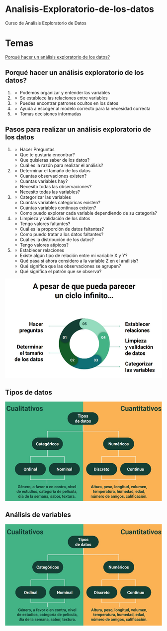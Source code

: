 # Analisis-Exploratorio-de-los-datos
Curso de Análisis Exploratorio de Datos
# Temas
[Porqué hacer un análisis exploratorio de los datos?](#porquéhacerunanálisisexploratoriodelosdatos?')

## Porqué hacer un análisis exploratorio de los datos?

1. - Podemos organizar y entender las variables
2. - Se establece las relaciones entre variables
3. - Puedes encontrar patrones ocultos en los datos
4. - Ayuda a escoger al modelo correcto para la necesidad correcta
5. - Tomas decisiones informadas

## Pasos para realizar un análisis exploratorio de los datos

1. - Hacer Preguntas
    * Que te gustaria encontrar?
    * Que quisieras saber de los datos?
    * Cuál es la razón para realizar el análisis?

2. - Determinar el tamaño de los datos
    * Cuantas observaciones existen?
    * Cuantas variables hay?
    * Necesito todas las observaciones?
    * Necesito todas las variables?

3. - Categorizar las variables
    * Cuántas variables categóricas existen?
    * Cuántas variables continuas existen?
    * Como puedo explorar cada variable dependiendo de su categoría?

4. - Limpieza y validación de los datos
    * Tengo valores faltantes?
    * Cuál es la proporción de datos faltantes?
    * Como puedo tratar a los datos faltantes?
    * Cuál es la distribución de los datos?
    * Tengo valores atípicos?

5. - Establecer relaciones
    * Existe algún tipo de relación entre mi variable X y Y?
    * Qué pasa si ahora considero a la variable Z en el análisis?
    * Qué significa que las observaciones se agrupen?
    * Qué significa el patrón que se observa?

![Ciclo de vida de AED](img/ciclo.jpg)


## Tipos de datos

![Tipos de datos](img/tipos_de_datos.jpg)


## Análisis de variables

![Variables](img/variables.jpg)

